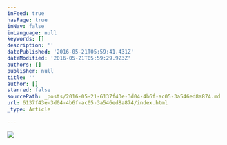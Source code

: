 ```yaml
---
inFeed: true
hasPage: true
inNav: false
inLanguage: null
keywords: []
description: ''
datePublished: '2016-05-21T05:59:41.431Z'
dateModified: '2016-05-21T05:59:29.923Z'
authors: []
publisher: null
title: ''
author: []
starred: false
sourcePath: _posts/2016-05-21-6137f43e-3d04-4b6f-ac05-3a546ed8a874.md
url: 6137f43e-3d04-4b6f-ac05-3a546ed8a874/index.html
_type: Article

---
```

![](https://the-grid-user-content.s3-us-west-2.amazonaws.com/fcbb2c81-d021-4a2a-b82b-2f5adf0bd0ee.jpg)